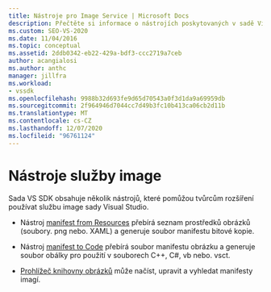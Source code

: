 ```yaml
---
title: Nástroje pro Image Service | Microsoft Docs
description: Přečtěte si informace o nástrojích poskytovaných v sadě Visual Studio SDK, které vám pomůžou s rozšířeními sestavení pomocí služby image sady Visual Studio.
ms.custom: SEO-VS-2020
ms.date: 11/04/2016
ms.topic: conceptual
ms.assetid: 2ddb0342-eb22-429a-bdf3-ccc2719a7ceb
author: acangialosi
ms.author: anthc
manager: jillfra
ms.workload:
- vssdk
ms.openlocfilehash: 9988b32d693fe9d65d70543a0f3d1da9a69959db
ms.sourcegitcommit: 2f964946d7044cc7d49b3fc10b413ca06cb2d11b
ms.translationtype: MT
ms.contentlocale: cs-CZ
ms.lasthandoff: 12/07/2020
ms.locfileid: "96761124"
---
```

# <a name="image-service-tools"></a>Nástroje služby image
Sada VS SDK obsahuje několik nástrojů, které pomůžou tvůrcům rozšíření používat službu image sady Visual Studio.

- Nástroj [manifest from Resources](../../extensibility/internals/manifest-from-resources.md) přebírá seznam prostředků obrázků (soubory. png nebo. XAML) a generuje soubor manifestu bitové kopie.

- Nástroj [manifest to Code](../../extensibility/internals/manifest-to-code.md) přebírá soubor manifestu obrázku a generuje soubor obálky pro použití v souborech C++, C#, vb nebo. vsct.

- [Prohlížeč knihovny obrázků](../../extensibility/internals/image-library-viewer.md) může načíst, upravit a vyhledat manifesty imagí.
